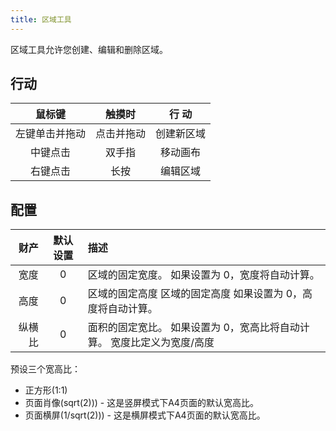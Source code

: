 ```yaml
---
title: 区域工具
---
```


区域工具允许您创建、编辑和删除区域。

## 行动

|   鼠标键   |  触摸时  |  行 动  |
| :-----: | :---: | :---: |
| 左键单击并拖动 | 点击并拖动 | 创建新区域 |
|   中键点击  |  双手指  |  移动画布 |
|   右键点击  |   长按  |  编辑区域 |

## 配置

|  财产 | 默认设置 | 描述                                     |
| --: | :--: | :------------------------------------- |
|  宽度 |   0  | 区域的固定宽度。 如果设置为 0，宽度将自动计算。              |
|  高度 |   0  | 区域的固定高度 区域的固定高度 如果设置为 0，高度将自动计算。       |
| 纵横比 |   0  | 面积的固定宽比。 如果设置为 0，宽高比将自动计算。 宽度比定义为宽度/高度 |

预设三个宽高比：

- 正方形(1:1)
- 页面肖像(sqrt(2))) - 这是竖屏模式下A4页面的默认宽高比。
- 页面横屏(1/sqrt(2))) - 这是横屏模式下A4页面的默认宽高比。
